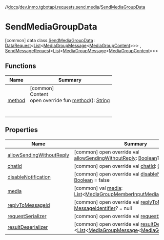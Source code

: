 //[docs](../../../index.md)/[dev.inmo.tgbotapi.requests.send.media](../index.md)/[SendMediaGroupData](index.md)



# SendMediaGroupData  
 [common] data class [SendMediaGroupData](index.md) : [DataRequest](../../dev.inmo.tgbotapi.requests.send.media.base/-data-request/index.md)<[List](https://kotlinlang.org/api/latest/jvm/stdlib/kotlin.collections/-list/index.html)<[MediaGroupMessage](../../dev.inmo.tgbotapi.types.message.abstracts/-media-group-message/index.md)<[MediaGroupContent](../../dev.inmo.tgbotapi.types.message.content.abstracts/-media-group-content/index.md)>>> , [SendMessageRequest](../../dev.inmo.tgbotapi.requests.send.abstracts/-send-message-request/index.md)<[List](https://kotlinlang.org/api/latest/jvm/stdlib/kotlin.collections/-list/index.html)<[MediaGroupMessage](../../dev.inmo.tgbotapi.types.message.abstracts/-media-group-message/index.md)<[MediaGroupContent](../../dev.inmo.tgbotapi.types.message.content.abstracts/-media-group-content/index.md)>>>    


## Functions  
  
|  Name |  Summary | 
|---|---|
| <a name="dev.inmo.tgbotapi.requests.send.media/SendMediaGroupData/method/#/PointingToDeclaration/"></a>[method](method.md)| <a name="dev.inmo.tgbotapi.requests.send.media/SendMediaGroupData/method/#/PointingToDeclaration/"></a>[common]  <br>Content  <br>open override fun [method](method.md)(): [String](https://kotlinlang.org/api/latest/jvm/stdlib/kotlin/-string/index.html)  <br><br><br>|


## Properties  
  
|  Name |  Summary | 
|---|---|
| <a name="dev.inmo.tgbotapi.requests.send.media/SendMediaGroupData/allowSendingWithoutReply/#/PointingToDeclaration/"></a>[allowSendingWithoutReply](allow-sending-without-reply.md)| <a name="dev.inmo.tgbotapi.requests.send.media/SendMediaGroupData/allowSendingWithoutReply/#/PointingToDeclaration/"></a> [common] open override val [allowSendingWithoutReply](allow-sending-without-reply.md): [Boolean](https://kotlinlang.org/api/latest/jvm/stdlib/kotlin/-boolean/index.html)? = null   <br>|
| <a name="dev.inmo.tgbotapi.requests.send.media/SendMediaGroupData/chatId/#/PointingToDeclaration/"></a>[chatId](chat-id.md)| <a name="dev.inmo.tgbotapi.requests.send.media/SendMediaGroupData/chatId/#/PointingToDeclaration/"></a> [common] open override val [chatId](chat-id.md): [ChatIdentifier](../../dev.inmo.tgbotapi.types/-chat-identifier/index.md)   <br>|
| <a name="dev.inmo.tgbotapi.requests.send.media/SendMediaGroupData/disableNotification/#/PointingToDeclaration/"></a>[disableNotification](disable-notification.md)| <a name="dev.inmo.tgbotapi.requests.send.media/SendMediaGroupData/disableNotification/#/PointingToDeclaration/"></a> [common] open override val [disableNotification](disable-notification.md): [Boolean](https://kotlinlang.org/api/latest/jvm/stdlib/kotlin/-boolean/index.html) = false   <br>|
| <a name="dev.inmo.tgbotapi.requests.send.media/SendMediaGroupData/media/#/PointingToDeclaration/"></a>[media](media.md)| <a name="dev.inmo.tgbotapi.requests.send.media/SendMediaGroupData/media/#/PointingToDeclaration/"></a> [common] val [media](media.md): [List](https://kotlinlang.org/api/latest/jvm/stdlib/kotlin.collections/-list/index.html)<[MediaGroupMemberInputMedia](../../dev.inmo.tgbotapi.types.InputMedia/-media-group-member-input-media/index.md)>   <br>|
| <a name="dev.inmo.tgbotapi.requests.send.media/SendMediaGroupData/replyToMessageId/#/PointingToDeclaration/"></a>[replyToMessageId](reply-to-message-id.md)| <a name="dev.inmo.tgbotapi.requests.send.media/SendMediaGroupData/replyToMessageId/#/PointingToDeclaration/"></a> [common] open override val [replyToMessageId](reply-to-message-id.md): [MessageIdentifier](../../dev.inmo.tgbotapi.types/index.md#%5Bdev.inmo.tgbotapi.types%2FMessageIdentifier%2F%2F%2FPointingToDeclaration%2F%5D%2FClasslikes%2F625018081)? = null   <br>|
| <a name="dev.inmo.tgbotapi.requests.send.media/SendMediaGroupData/requestSerializer/#/PointingToDeclaration/"></a>[requestSerializer](request-serializer.md)| <a name="dev.inmo.tgbotapi.requests.send.media/SendMediaGroupData/requestSerializer/#/PointingToDeclaration/"></a> [common] open override val [requestSerializer](request-serializer.md): <*>   <br>|
| <a name="dev.inmo.tgbotapi.requests.send.media/SendMediaGroupData/resultDeserializer/#/PointingToDeclaration/"></a>[resultDeserializer](result-deserializer.md)| <a name="dev.inmo.tgbotapi.requests.send.media/SendMediaGroupData/resultDeserializer/#/PointingToDeclaration/"></a> [common] open override val [resultDeserializer](result-deserializer.md): <[List](https://kotlinlang.org/api/latest/jvm/stdlib/kotlin.collections/-list/index.html)<[MediaGroupMessage](../../dev.inmo.tgbotapi.types.message.abstracts/-media-group-message/index.md)<[MediaGroupContent](../../dev.inmo.tgbotapi.types.message.content.abstracts/-media-group-content/index.md)>>>   <br>|

